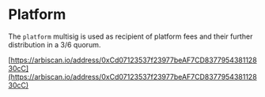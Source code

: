 # Platform

The `platform` multisig is used as recipient of platform fees and their further distribution in a 3/6 quorum.

[https://arbiscan.io/address/0xCd07123537f23977beAF7CD837795438112830cC](https://arbiscan.io/address/0xCd07123537f23977beAF7CD837795438112830cC)
